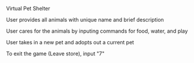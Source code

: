 Virtual Pet Shelter

User provides all animals with unique name and brief description

User cares for the animals by inputing commands for food, water, and play

User takes in a new pet and adopts out a current pet

To exit the game (Leave store), input "7"